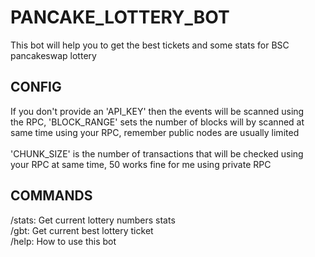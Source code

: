 # PANCAKE_LOTTERY_BOT
 This bot will help you to get the best tickets and some stats for BSC pancakeswap lottery
 
## CONFIG
 If you don't provide an 'API_KEY' then the events will be scanned using\
 the RPC, 'BLOCK_RANGE' sets the number of blocks will by scanned at\
 same time using your RPC, remember public nodes are usually limited\
 \
 'CHUNK_SIZE' is the number of transactions that will be checked using\
 your RPC at same time, 50 works fine for me using private RPC

## COMMANDS
 /stats: Get current lottery numbers stats\
 /gbt: Get current best lottery ticket\
 /help: How to use this bot
